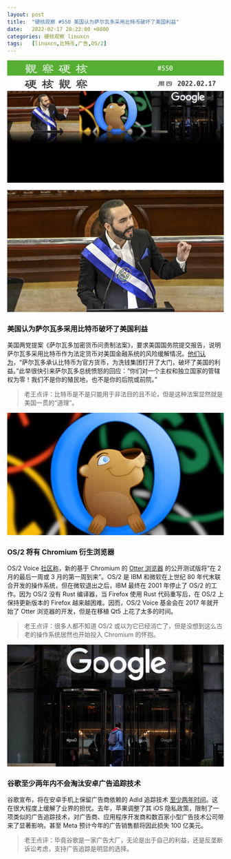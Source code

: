 ```yaml
---
layout: post
title:	"硬核观察 #550 美国认为萨尔瓦多采用比特币破坏了美国利益"
date:	2022-02-17 20:22:00 +0800 
categories:	硬核观察 linuxcn 
tags:	[linuxcn,比特币,广告,OS/2]
---
```



![](/Asserts/Images/album/202202/17/202149r3p7tn23no6rjv0v.jpg)


![](/Asserts/Images/album/202202/17/202203ktzidjb61bh0tc00.jpg)


### 美国认为萨尔瓦多采用比特币破坏了美国利益


美国两党提案《萨尔瓦多加密货币问责制法案》，要求美国国务院提交报告，说明萨尔瓦多采用比特币作为法定货币对美国金融系统的风险缓解情况。[他们认为](https://www.coindesk.com/policy/2022/02/16/bipartisan-senate-proposal-raises-alarm-over-el-salvadors-bitcoin-adoption/)，“萨尔瓦多承认比特币为官方货币，为洗钱集团打开了大门，破坏了美国的利益。”此举很快引来萨尔瓦多总统愤怒的回应：“你们对一个主权和独立国家的管辖权为零！我们不是你的殖民地，也不是你的后院或前院。”



> 
> 老王点评：比特币是不是只能用于非法目的且不论，但是这种法案显然就是美国一贯的“道理”。
> 
> 
> 


![](/Asserts/Images/album/202202/17/202212swffzdlrwf35rdcv.jpg)


### OS/2 将有 Chromium 衍生浏览器


OS/2 Voice [社区称](https://www.os2world.com/cms/index.php/past-news/79-news/general/23242-timeline-announcement-for-public-beta-of-new-otter-browser)，新的基于 Chromium 的 [Otter 浏览器](https://www.xda-developers.com/otter-browser-os2/) 的公开测试版将“在 2 月的最后一周或 3 月的第一周到来”。OS/2 是 IBM 和微软在上世纪 80 年代末联合开发的操作系统，但在微软退出之后，IBM 最终在 2001 年停止了 OS/2 的工作。因为 OS/2 没有 Rust 编译器，当 Firefox 使用 Rust 代码重写后，在 OS/2 上保持更新版本的 Firefox 越来越困难。因而，OS/2 Voice 基金会在 2017 年就开始了 Otter 浏览器的开发，但是在移植 Qt5 上花了太多的时间。



> 
> 老王点评：很多人都不知道 OS/2 或以为它已经消亡了，但是没想到这么古老的操作系统居然也开始投入 Chromium 的怀抱。
> 
> 
> 


![](/Asserts/Images/album/202202/17/202227pgmmmj2vgbq9w22m.jpg)


### 谷歌至少两年内不会淘汰安卓广告追踪技术


谷歌宣布，将在安卓手机上保留广告商依赖的 AdId 追踪技术 [至少两年时间](https://www.reuters.com/technology/google-keeps-android-ad-tool-into-least-2024-exploring-other-options-2022-02-16/)。这在很大程度上缓解了业界的担忧。去年，苹果调整了其 iOS 隐私政策，限制了一项类似的广告追踪技术，对广告商、应用程序开发商和数百家小型广告技术公司带来了显著影响，甚至 Meta 预计今年的广告销售额将因此损失 100 亿美元。



> 
> 老王点评：毕竟谷歌是一家广告大厂，无论是出于自己的利益，还是反垄断诉讼考虑，支持广告追踪是明显的选择。
> 
> 
>
